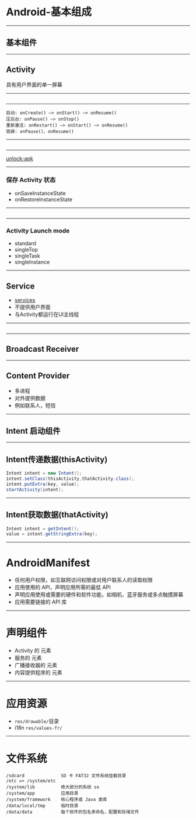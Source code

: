 # Android-基本组成

- - -

## 基本组件

- - -

## Activity

具有用户界面的单一屏幕

- - -

<img data-src="http://ww1.sinaimg.cn/large/6d308bd9gw1f2trxa98cmj20e90ifdhn.jpg" />

- - -

```
启动: onCreate() —> onStart() —> onResume()
压后台: onPause() —> onStop()
重新激活: onRestart() —> onStart() —> onResume()
锁屏: onPause()、onResume()
```

- - -

<img data-src="http://ww2.sinaimg.cn/large/6d308bd9gw1f51kzbxghgj20ie087gml.jpg" />

- - -

[unlock-apk](https://github.com/xudafeng/unlock-apk)

- - -

### 保存 Activity 状态

- onSaveInstanceState
- onRestoreInstanceState

- - -

<img data-src="http://ww3.sinaimg.cn/large/6d308bd9gw1f2ts2lkdexj20h509qdhj.jpg" />

- - -

### Activity Launch mode

- standard
- singleTop
- singleTask
- singleInstance

- - -

## Service

- [services](https://developer.android.com/guide/components/services.html)
- 不提供用户界面
- 与Activity都运行在UI主线程

- - -

<img data-src="http://ww4.sinaimg.cn/large/6d308bd9gw1f2trqcb9ujj20at0e3tan.jpg" />

- - -

## Broadcast Receiver

- - -

## Content Provider

- 多进程
- 对外提供数据
- 例如联系人，短信

- - -

## Intent 启动组件

- - -

## Intent传递数据(thisActivity)

```java
Intent intent = new Intent();
intent.setClass(thisActivity,thatActivity.class);
intent.putExtra(key, value);
startActivity(intent);
```

- - -

## Intent获取数据(thatActivity)

```java
Intent intent = getIntent();
value = intent.getStringExtra(key);
```

- - -

# AndroidManifest

- 任何用户权限，如互联网访问权限或对用户联系人的读取权限
- 应用使用的 API，声明应用所需的最低 API
- 声明应用使用或需要的硬件和软件功能，如相机、蓝牙服务或多点触摸屏幕
- 应用需要链接的 API 库

- - -

# 声明组件

- Activity 的 <activity> 元素
- 服务的 <service> 元素
- 广播接收器的 <receiver> 元素
- 内容提供程序的 <provider> 元素

- - -

# 应用资源

- `res/drawable/`目录
- i18n `res/values-fr/`

- - -

# 文件系统

```
/sdcard              SD 卡 FAT32 文件系统挂载目录
/etc => /system/etc
/system/lib          绝大部分的系统 so
/system/app          应用目录
/system/framework    核心程序或 Java 类库
/data/local/tmp      临时目录
/data/data           每个软件的包名来命名，配置和存储文件
```
